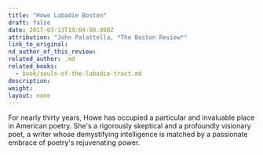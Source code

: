 ```yaml
---
title: "Howe Labadie Boston"
draft: false
date: 2017-03-13T19:04:00.000Z
attribution: "John Palattella, *The Boston Review*"
link_to_original:
nd_author_of_this_review:
related_author: .md
related_books:
  - book/souls-of-the-labadie-tract.md
description:
weight:
layout: none
---
```

For nearly thirty years, Howe has occupied a particular and invaluable place in American poetry. She's a rigorously skeptical and a profoundly visionary poet, a writer whose demystifying intelligence is matched by a passionate embrace of poetry's rejuvenating power.


